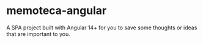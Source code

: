 # memoteca-angular

A SPA project built with Angular 14+ for you to save some thoughts or ideas that are important to you.
